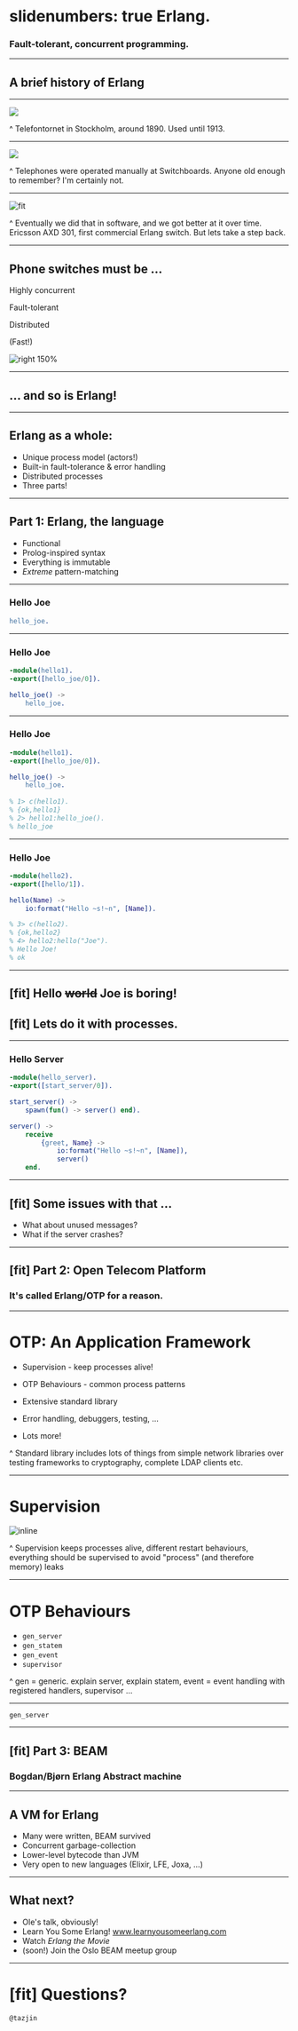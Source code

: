 slidenumbers: true
Erlang.
======

### Fault-tolerant, concurrent programming.

---

## A brief history of Erlang

---

![](https://www.ericsson.com/thinkingahead/the-networked-society-blog/wp-content/uploads/2014/09/bfW5FSr.jpg)


^ Telefontornet in Stockholm, around 1890. Used until 1913. 

---

![](https://3.bp.blogspot.com/-UF7W9yTUO2g/VBqw-1HNTzI/AAAAAAAAPeg/KvsMbNSAcII/s1600/6835942484_1531372d8f_b.jpg)

^ Telephones were operated manually at Switchboards. Anyone old enough to remember? I'm certainly not. 

---

![fit](https://russcam.github.io/fsharp-akka-talk/images/ericsson-301-AXD.png)

^ Eventually we did that in software, and we got better at it over time. Ericsson AXD 301, first commercial Erlang switch. But lets take a step back.

---

## Phone switches must be ...

Highly concurrent

Fault-tolerant

Distributed

(Fast!)

![right 150%](http://learnyousomeerlang.com/static/img/erlang-the-movie.png)

---

## ... and so is Erlang!

---

## Erlang as a whole:

- Unique process model (actors!)
- Built-in fault-tolerance & error handling
- Distributed processes
- Three parts!

---

## Part 1: Erlang, the language

- Functional
- Prolog-inspired syntax
- Everything is immutable
- *Extreme* pattern-matching

---
### Hello Joe

```erlang
hello_joe.
```

---
### Hello Joe

```erlang
-module(hello1).
-export([hello_joe/0]).

hello_joe() ->
    hello_joe.
```

---
### Hello Joe

```erlang
-module(hello1).
-export([hello_joe/0]).

hello_joe() ->
    hello_joe.
    
% 1> c(hello1).
% {ok,hello1}
% 2> hello1:hello_joe().
% hello_joe
```

---
### Hello Joe

```erlang
-module(hello2).
-export([hello/1]).

hello(Name) ->
    io:format("Hello ~s!~n", [Name]).

% 3> c(hello2).
% {ok,hello2}
% 4> hello2:hello("Joe").
% Hello Joe!
% ok
```

---

## [fit] Hello ~~world~~ Joe is boring!
## [fit] Lets do it with processes.

---
### Hello Server

```erlang
-module(hello_server).
-export([start_server/0]).

start_server() ->
    spawn(fun() -> server() end).

server() ->
    receive
        {greet, Name} ->
            io:format("Hello ~s!~n", [Name]),
            server()
    end.
```

---

## [fit] Some issues with that ...

- What about unused messages?
- What if the server crashes?

---

## [fit] Part 2: Open Telecom Platform

### **It's called Erlang/OTP for a reason.**

---

# OTP: An Application Framework

- Supervision - keep processes alive!

- OTP Behaviours - common process patterns

- Extensive standard library

- Error handling, debuggers, testing, ...

- Lots more!

^ Standard library includes lots of things from simple network libraries over testing frameworks to cryptography, complete LDAP clients etc.

---

# Supervision

![inline](http://erlang.org/doc/design_principles/sup6.gif)

^ Supervision keeps processes alive, different restart behaviours, everything should be supervised to avoid "process" (and therefore memory) leaks

---

# OTP Behaviours

* `gen_server`
* `gen_statem` 
* `gen_event`
* `supervisor`

^ gen = generic. explain server, explain statem, event = event handling with registered handlers, supervisor ...

---

`gen_server`

---

## [fit] Part 3: BEAM

### Bogdan/Bjørn Erlang Abstract machine

---

## A VM for Erlang

* Many were written, BEAM survived
* Concurrent garbage-collection
* Lower-level bytecode than JVM
* Very open to new languages
  (Elixir, LFE, Joxa, ...)

---

## What next?

* Ole's talk, obviously!
* Learn You Some Erlang!
  www.learnyousomeerlang.com
* Watch *Erlang the Movie*
* (soon!) Join the Oslo BEAM meetup group

---

# [fit] Questions?

`@tazjin`
